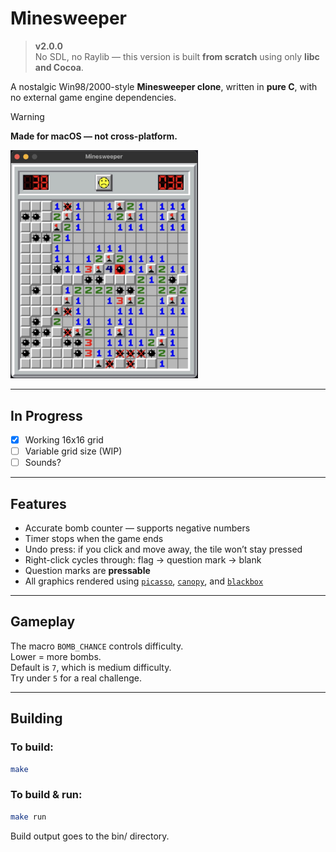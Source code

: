 # Minesweeper

> **v2.0.0**  
> No SDL, no Raylib — this version is built **from scratch** using only **libc and Cocoa**.

A nostalgic Win98/2000-style **Minesweeper clone**, written in **pure C**, with no external game engine dependencies.

>[!WARNING]
>
>  **Made for macOS — not cross-platform.**

<img src="/img/minedemo.jpg" alt="Example showing the graphics" width="300">

---

## In Progress

- [x] Working 16x16 grid
- [ ] Variable grid size (WIP)
- [ ] Sounds?

---

## Features

- Accurate bomb counter — supports negative numbers
- Timer stops when the game ends
- Undo press: if you click and move away, the tile won’t stay pressed
- Right-click cycles through: flag → question mark → blank
- Question marks are **pressable**
- All graphics rendered using [`picasso`](https://github.com/abnore/picasso), [`canopy`](https://github.com/abnore/canopy), and [`blackbox`](https://github.com/abnore/blackbox)

---

## Gameplay

The macro `BOMB_CHANCE` controls difficulty.  
Lower = more bombs.  
Default is `7`, which is medium difficulty.  
Try under `5` for a real challenge.

---

## Building

### To build:
```bash
make
```

### To build & run:
```bash
make run
```

Build output goes to the bin/ directory.
